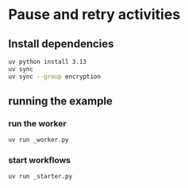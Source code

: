 # Pause and retry activities

## Install dependencies


```bash
uv python install 3.13
uv sync
uv sync --group encryption
```

## running the example


### run the worker

```bash
uv run _worker.py
```

### start workflows

```bash
uv run _starter.py
```










